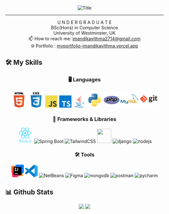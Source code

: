 <div align="center">
  <img src="https://readme-typing-svg.herokuapp.com?font=Architects+Daughter&color=FFA500&size=50&center=true&vCenter=true&height=60&width=800&lines=Heyyy!+I'm+Imandi+Kavithma;Welcome+to+my+profile!" alt="Title"></img>
</div> <hr>

<p align="center">U N D E R G R A D U A T E <br>
BSc(Hons) in Computer Science <br>
University of Westminster, UK <br>
📫 How to reach me: <a href="imandikavithma2714@gmail.com"> imandikavithma2714@gmail.com </a> <br>
🌐 Portfolio : <a href="https://myportfolio-imandikavithma.vercel.app/" target="_blank">myportfolio-imandikavithma.vercel.app </a>  </p>

<h2>🛠️ My Skills</h2>

<h3 align="center">🖥️ Languages</h3> 
<p align="center">
  <img src="https://raw.githubusercontent.com/devicons/devicon/master/icons/html5/html5-original-wordmark.svg" alt="HTML5" width="50" height="50"/>
  <img src="https://raw.githubusercontent.com/devicons/devicon/master/icons/css3/css3-original-wordmark.svg" alt="CSS3" width="50" height="50"/>
  <img src="https://raw.githubusercontent.com/devicons/devicon/master/icons/javascript/javascript-original.svg" alt="JavaScript" width="40" height="40"/>
  <img src="https://raw.githubusercontent.com/devicons/devicon/master/icons/typescript/typescript-original.svg" alt="TypeScript" width="40" height="40"/>
  <img src="https://raw.githubusercontent.com/devicons/devicon/master/icons/java/java-original.svg" alt="Java" width="40" height="40"/>
  <img src="https://raw.githubusercontent.com/devicons/devicon/master/icons/python/python-original.svg" alt="Python" width="50" height="50"/>
  <img src="https://raw.githubusercontent.com/devicons/devicon/master/icons/php/php-original.svg" alt="PHP" width="50" height="50"/>
  <img src="https://raw.githubusercontent.com/devicons/devicon/master/icons/mysql/mysql-original-wordmark.svg" alt="MySQL" width="57" height="57"/>
  <img src="https://raw.githubusercontent.com/devicons/devicon/master/icons/git/git-original-wordmark.svg" alt="Git" width="57" height="57"/>
</p>

<h3 align="center">🧩 Frameworks & Libraries</h3>
<p align="center">
  <img src="https://raw.githubusercontent.com/devicons/devicon/master/icons/react/react-original-wordmark.svg" alt="React" width="50" height="50"/>
   <img src="https://cdn.jsdelivr.net/gh/devicons/devicon@latest/icons/spring/spring-original.svg"" alt="Spring Boot" width="45" height="45"/>
  <img src="https://cdn.jsdelivr.net/gh/devicons/devicon@latest/icons/tailwindcss/tailwindcss-original.svg" alt="TailwindCSS" width="50" height="50"/>
  <img src="https://cdn.jsdelivr.net/gh/devicons/devicon/icons/bootstrap/bootstrap-original.svg" width="45" height="45"/>
  <img src="https://cdn.jsdelivr.net/gh/devicons/devicon@latest/icons/django/django-plain.svg" alt="django" width="40" height="40"/>
  <img src="https://cdn.jsdelivr.net/gh/devicons/devicon@latest/icons/nodejs/nodejs-original.svg" alt="nodejs" width="40" height="40"/>
  
  
</p>

<h3 align="center">🛠️ Tools</h3> 
<p align="center">
 <img src="https://raw.githubusercontent.com/devicons/devicon/master/icons/intellij/intellij-original.svg" alt="IntelliJ IDEA" width="40" height="40"/>
  <img src="https://raw.githubusercontent.com/devicons/devicon/master/icons/vscode/vscode-original.svg" alt="VS Code" width="40" height="40"/>
  <img src="https://upload.wikimedia.org/wikipedia/commons/thumb/9/98/Apache_NetBeans_Logo.svg/512px-Apache_NetBeans_Logo.svg.png" alt="NetBeans" width="40" height="40"/>
  <img src="https://www.vectorlogo.zone/logos/figma/figma-icon.svg" alt="Figma" width="40" height="40"/>
  <img src="https://cdn.jsdelivr.net/gh/devicons/devicon@latest/icons/mongodb/mongodb-original.svg" alt="mongodb" width="45" height="45"/>
  <img src="https://cdn.jsdelivr.net/gh/devicons/devicon@latest/icons/postman/postman-original.svg" alt="postman" width="40" height="40"/>
  <img src="https://cdn.jsdelivr.net/gh/devicons/devicon@latest/icons/pycharm/pycharm-original.svg" alt="pycharm" width="40" height="40"/>

  </p> 

## 📊 Github Stats

<div align="center">
  <img src="https://github-readme-stats.vercel.app/api?username=imandikavithma&show_icons=true&theme=radical" height="200" />
  <img src="https://github-readme-stats.vercel.app/api/top-langs/?username=imandikavithma&layout=compact&theme=radical" height="200" />
</div>

   




